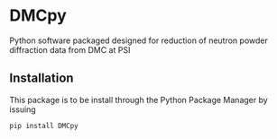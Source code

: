 DMCpy
============
Python software packaged designed for reduction of neutron powder diffraction data from DMC at PSI

## Installation
This package is to be install through the Python Package Manager by issuing 

```
pip install DMCpy
```



